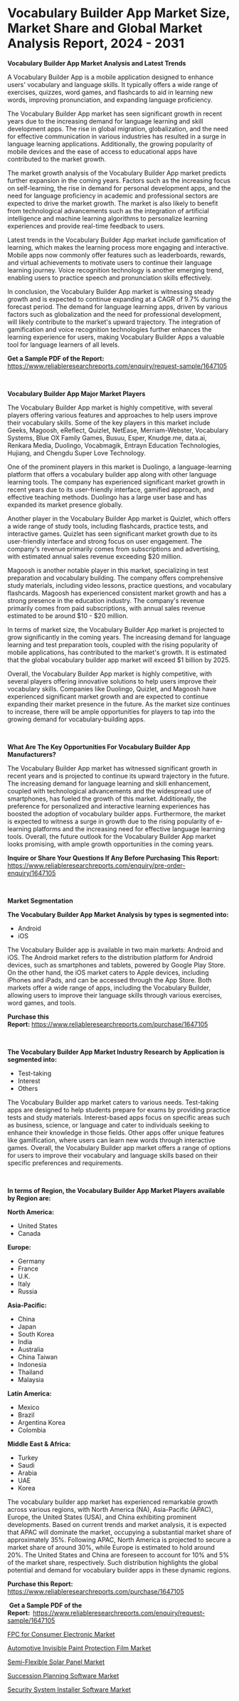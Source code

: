 <p><h1>Vocabulary Builder App Market Size, Market Share and Global Market Analysis Report, 2024 - 2031</h1></p><p><strong>Vocabulary Builder App Market Analysis and Latest Trends</strong></p>
<p><p>A Vocabulary Builder App is a mobile application designed to enhance users' vocabulary and language skills. It typically offers a wide range of exercises, quizzes, word games, and flashcards to aid in learning new words, improving pronunciation, and expanding language proficiency.</p><p>The Vocabulary Builder App market has seen significant growth in recent years due to the increasing demand for language learning and skill development apps. The rise in global migration, globalization, and the need for effective communication in various industries has resulted in a surge in language learning applications. Additionally, the growing popularity of mobile devices and the ease of access to educational apps have contributed to the market growth.</p><p>The market growth analysis of the Vocabulary Builder App market predicts further expansion in the coming years. Factors such as the increasing focus on self-learning, the rise in demand for personal development apps, and the need for language proficiency in academic and professional sectors are expected to drive the market growth. The market is also likely to benefit from technological advancements such as the integration of artificial intelligence and machine learning algorithms to personalize learning experiences and provide real-time feedback to users.</p><p>Latest trends in the Vocabulary Builder App market include gamification of learning, which makes the learning process more engaging and interactive. Mobile apps now commonly offer features such as leaderboards, rewards, and virtual achievements to motivate users to continue their language learning journey. Voice recognition technology is another emerging trend, enabling users to practice speech and pronunciation skills effectively.</p><p>In conclusion, the Vocabulary Builder App market is witnessing steady growth and is expected to continue expanding at a CAGR of 9.7% during the forecast period. The demand for language learning apps, driven by various factors such as globalization and the need for professional development, will likely contribute to the market's upward trajectory. The integration of gamification and voice recognition technologies further enhances the learning experience for users, making Vocabulary Builder Apps a valuable tool for language learners of all levels.</p></p>
<p><strong>Get a Sample PDF of the Report:&nbsp;</strong> <a href="https://www.reliableresearchreports.com/enquiry/request-sample/1647105">https://www.reliableresearchreports.com/enquiry/request-sample/1647105</a></p>
<p>&nbsp;</p>
<p><strong>Vocabulary Builder App Major Market Players</strong></p>
<p><p>The Vocabulary Builder App market is highly competitive, with several players offering various features and approaches to help users improve their vocabulary skills. Some of the key players in this market include Geeks, Magoosh, eReflect, Quizlet, NetEase, Merriam-Webster, Vocabulary Systems, Blue OX Family Games, Busuu, Esper, Knudge.me, data.ai, Renkara Media, Duolingo, Vocabmagik, Entrayn Education Technologies, Hujiang, and Chengdu Super Love Technology.</p><p>One of the prominent players in this market is Duolingo, a language-learning platform that offers a vocabulary builder app along with other language learning tools. The company has experienced significant market growth in recent years due to its user-friendly interface, gamified approach, and effective teaching methods. Duolingo has a large user base and has expanded its market presence globally.</p><p>Another player in the Vocabulary Builder App market is Quizlet, which offers a wide range of study tools, including flashcards, practice tests, and interactive games. Quizlet has seen significant market growth due to its user-friendly interface and strong focus on user engagement. The company's revenue primarily comes from subscriptions and advertising, with estimated annual sales revenue exceeding $20 million.</p><p>Magoosh is another notable player in this market, specializing in test preparation and vocabulary building. The company offers comprehensive study materials, including video lessons, practice questions, and vocabulary flashcards. Magoosh has experienced consistent market growth and has a strong presence in the education industry. The company's revenue primarily comes from paid subscriptions, with annual sales revenue estimated to be around $10 - $20 million.</p><p>In terms of market size, the Vocabulary Builder App market is projected to grow significantly in the coming years. The increasing demand for language learning and test preparation tools, coupled with the rising popularity of mobile applications, has contributed to the market's growth. It is estimated that the global vocabulary builder app market will exceed $1 billion by 2025.</p><p>Overall, the Vocabulary Builder App market is highly competitive, with several players offering innovative solutions to help users improve their vocabulary skills. Companies like Duolingo, Quizlet, and Magoosh have experienced significant market growth and are expected to continue expanding their market presence in the future. As the market size continues to increase, there will be ample opportunities for players to tap into the growing demand for vocabulary-building apps.</p></p>
<p>&nbsp;</p>
<p><strong>What Are The Key Opportunities For Vocabulary Builder App Manufacturers?</strong></p>
<p><p>The Vocabulary Builder App market has witnessed significant growth in recent years and is projected to continue its upward trajectory in the future. The increasing demand for language learning and skill enhancement, coupled with technological advancements and the widespread use of smartphones, has fueled the growth of this market. Additionally, the preference for personalized and interactive learning experiences has boosted the adoption of vocabulary builder apps. Furthermore, the market is expected to witness a surge in growth due to the rising popularity of e-learning platforms and the increasing need for effective language learning tools. Overall, the future outlook for the Vocabulary Builder App market looks promising, with ample growth opportunities in the coming years.</p></p>
<p><strong>Inquire or Share Your Questions If Any Before Purchasing This Report:</strong> <a href="https://www.reliableresearchreports.com/enquiry/pre-order-enquiry/1647105">https://www.reliableresearchreports.com/enquiry/pre-order-enquiry/1647105</a></p>
<p>&nbsp;</p>
<p><strong>Market Segmentation</strong></p>
<p><strong>The Vocabulary Builder App Market Analysis by types is segmented into:</strong></p>
<p><ul><li>Android</li><li>iOS</li></ul></p>
<p><p>The Vocabulary Builder app is available in two main markets: Android and iOS. The Android market refers to the distribution platform for Android devices, such as smartphones and tablets, powered by Google Play Store. On the other hand, the iOS market caters to Apple devices, including iPhones and iPads, and can be accessed through the App Store. Both markets offer a wide range of apps, including the Vocabulary Builder, allowing users to improve their language skills through various exercises, word games, and tools.</p></p>
<p><strong>Purchase this Report:&nbsp;</strong><a href="https://www.reliableresearchreports.com/purchase/1647105">https://www.reliableresearchreports.com/purchase/1647105</a></p>
<p>&nbsp;</p>
<p><strong>The Vocabulary Builder App Market Industry Research by Application is segmented into:</strong></p>
<p><ul><li>Test-taking</li><li>Interest</li><li>Others</li></ul></p>
<p><p>The Vocabulary Builder app market caters to various needs. Test-taking apps are designed to help students prepare for exams by providing practice tests and study materials. Interest-based apps focus on specific areas such as business, science, or language and cater to individuals seeking to enhance their knowledge in those fields. Other apps offer unique features like gamification, where users can learn new words through interactive games. Overall, the Vocabulary Builder app market offers a range of options for users to improve their vocabulary and language skills based on their specific preferences and requirements.</p></p>
<p>&nbsp;</p>
<p><strong>In terms of Region, the Vocabulary Builder App Market Players available by Region are:</strong></p>
<p>
    <p> <strong> North America: </strong>
        <ul>
            <li>United States</li>
            <li>Canada</li>
        </ul>
        </p> 
    <p> <strong> Europe: </strong>
        <ul>
            <li>Germany</li>
            <li>France</li>
            <li>U.K.</li>
            <li>Italy</li>
            <li>Russia</li>
        </ul>
        </p> 
    <p> <strong> Asia-Pacific: </strong>
        <ul>
            <li>China</li>
            <li>Japan</li>
            <li>South Korea</li>
            <li>India</li>
            <li>Australia</li>
            <li>China Taiwan</li>
            <li>Indonesia</li>
            <li>Thailand</li>
            <li>Malaysia</li>
        </ul>
        </p> 
    <p> <strong> Latin America: </strong>
        <ul>
            <li>Mexico</li>
            <li>Brazil</li>
            <li>Argentina Korea</li>
            <li>Colombia</li>
        </ul>
        </p> 
    <p> <strong> Middle East & Africa: </strong>
        <ul>
            <li>Turkey</li>
            <li>Saudi</li>
            <li>Arabia</li>
            <li>UAE</li>
            <li>Korea</li>
        </ul>
    </p>
    </p>
<p><p>The vocabulary builder app market has experienced remarkable growth across various regions, with North America (NA), Asia-Pacific (APAC), Europe, the United States (USA), and China exhibiting prominent developments. Based on current trends and market analysis, it is expected that APAC will dominate the market, occupying a substantial market share of approximately 35%. Following APAC, North America is projected to secure a market share of around 30%, while Europe is estimated to hold around 20%. The United States and China are foreseen to account for 10% and 5% of the market share, respectively. Such distribution highlights the global potential and demand for vocabulary builder apps in these dynamic regions.</p></p>
<p><strong>Purchase this Report: </strong><a href="https://www.reliableresearchreports.com/purchase/1647105">https://www.reliableresearchreports.com/purchase/1647105</a></p>
<p>&nbsp;<strong>Get a Sample PDF of the Report:&nbsp;&nbsp;</strong><a href="https://www.reliableresearchreports.com/enquiry/request-sample/1647105">https://www.reliableresearchreports.com/enquiry/request-sample/1647105</a></p>
<p><strong></strong></p>
<p><p><a href="https://medium.com/@elwyncarter2023/fpc-for-consumer-electronic-market-comprehensive-assessment-by-type-application-and-geography-5e3de87d7b2a">FPC for Consumer Electronic Market</a></p><p><a href="https://medium.com/@skylargrant2023/automotive-invisible-paint-protection-film-market-size-market-outlook-and-market-forecast-2024-to-f86c2f0c001b">Automotive Invisible Paint Protection Film Market</a></p><p><a href="https://medium.com/@skylargrant2023/semi-flexible-solar-panel-market-insight-market-trends-growth-forecasted-from-2024-to-2031-c34a2311b082">Semi-Flexible Solar Panel Market</a></p><p><a href="https://github.com/nicoletavirag/Market-Research-Report-List-1/blob/main/succession-planning-software-market.md">Succession Planning Software Market</a></p><p><a href="https://github.com/arionmp/Market-Research-Report-List-1/blob/main/security-system-installer-software-market.md">Security System Installer Software Market</a></p></p>